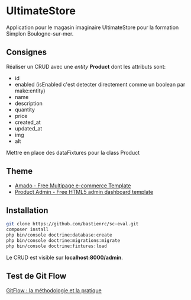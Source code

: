 # UltimateStore

Application pour le magasin imaginaire UltimateStore pour la formation Simplon Boulogne-sur-mer.

## Consignes

Réaliser un CRUD avec une *entity* **Product** dont les attributs sont:

- id
- enabled (isEnabled c'est detecter directement comme un boolean par make:entity)
- name
- description
- quantity
- price
- created_at
- updated_at
- img
- alt

Mettre en place des dataFixtures pour la class Product

## Theme

- [Amado - Free Multipage e-commerce Template](https://themewagon.com/themes/free-html5-e-commerce-template-bootstrap4)
- [Product Admin - Free HTML5 admin dashboard template](https://themewagon.com/themes/free-html5-admin-dashboard-template-product-admin)

## Installation

```sh
git clone https://github.com/bastienrc/sc-eval.git
composer install
php bin/console doctrine:database:create
php bin/console doctrine:migrations:migrate
php bin/console doctrine:fixtures:load
```

Le CRUD est visible sur **localhost:8000/admin**.

## Test de Git Flow

[GitFlow : la méthodologie et la pratique](https://blog.nathanaelcherrier.com/fr/gitflow-la-methodologie-et-la-pratique)
